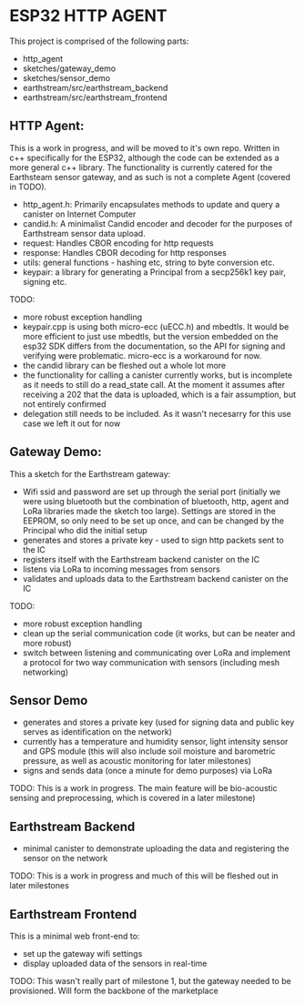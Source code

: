 # ESP32 HTTP AGENT

This project is comprised of the following parts:
- http_agent
- sketches/gateway_demo
- sketches/sensor_demo
- earthstream/src/earthstream_backend
- earthstream/src/earthstream_frontend

## HTTP Agent:

This is a work in progress, and will be moved to it's own repo. Written in c++ specifically for the ESP32, although the code can be extended as a more general c++ library. The functionality is currently catered for the Earthsteam sensor gateway, and as such is not a complete Agent (covered in TODO).

- http_agent.h: Primarily encapsulates methods to update and query a canister on Internet Computer
- candid.h: A minimalist Candid encoder and decoder for the purposes of Earthstream sensor data upload. 
- request: Handles CBOR encoding for http requests
- response: Handles CBOR decoding for http responses
- utils: general functions - hashing etc, string to byte conversion etc.
- keypair: a library for generating a Principal from a secp256k1 key pair, signing etc.

TODO:
- more robust exception handling
- keypair.cpp is using both micro-ecc (uECC.h) and mbedtls. It would be more efficient to just use mbedtls, but the version embedded on the esp32 SDK differs from the documentation, so the API for signing and verifying were problematic. micro-ecc is a workaround for now.
- the candid library can be fleshed out a whole lot more
- the functionality for calling a canister currently works, but is incomplete as it needs to still do a read_state call. At the moment it assumes after receiving a 202 that the data is uploaded, which is a fair assumption, but not entirely confirmed
- delegation still needs to be included. As it wasn't necesarry for this use case we left it out for now

   
## Gateway Demo:
  
This a sketch for the Earthstream gateway:
- Wifi ssid and password are set up through the serial port (initially we were using bluetooth but the combination of bluetooth, http, agent and LoRa libraries made the sketch too large). Settings are stored in the EEPROM, so only need to be set up once, and can be changed by the Principal who did the initial setup
- generates and stores a private key - used to sign http packets sent to the IC
- registers itself with the Earthstream backend canister on the IC
- listens via LoRa to incoming messages from sensors
- validates and uploads data to the Earthstream backend canister on the IC
  
  
TODO:
- more robust exception handling
- clean up the serial communication code (it works, but can be neater and more robust)
- switch between listening and communicating over LoRa and implement a protocol for two way communication with sensors (including mesh networking)
  
  
## Sensor Demo
  
- generates and stores a private key (used for signing data and public key serves as identification on the network)
- currently has a temperature and humidity sensor, light intensity sensor and GPS module (this will also include soil moisture and barometric pressure, as well as acoustic monitoring for later milestones)
- signs and sends data (once a minute for demo purposes) via LoRa
  
  
TODO: This is a work in progress. The main feature will be bio-acoustic sensing and preprocessing, which is covered in a later milestone)

## Earthstream Backend

- minimal canister to demonstrate uploading the data and registering the sensor on the network
  
  
TODO: This is a work in progress and much of this will be fleshed out in later milestones

## Earthstream Frontend

This is a minimal web front-end to:
- set up the gateway wifi settings
- display uploaded data of the sensors in real-time
  
  
TODO: This wasn't really part of milestone 1, but the gateway needed to be provisioned. Will form the backbone of the marketplace



